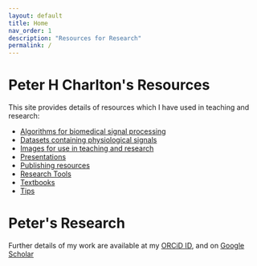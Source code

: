 ```yaml
---
layout: default
title: Home
nav_order: 1
description: "Resources for Research"
permalink: /
---
```


# Peter H Charlton's Resources

This site provides details of resources which I have used in teaching and research:

* [Algorithms for biomedical signal processing](algorithms)
* [Datasets containing physiological signals](datasets)
* [Images for use in teaching and research](images)
* [Presentations](presentations)
* [Publishing resources](publishing)
* [Research Tools](tools)
* [Textbooks](textbooks)
* [Tips](tips)

# Peter's Research

Further details of my work are available at my [ORCiD ID](https://orcid.org/0000-0003-3836-8655), and on [Google Scholar](https://scholar.google.co.uk/citations?user=BJjD81oAAAAJ)

